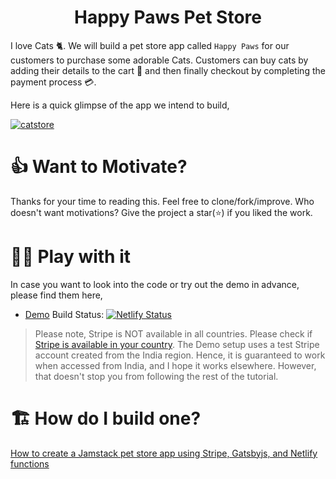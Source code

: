 <h1 align="center">
  Happy Paws Pet Store
</h1>

I love Cats 🐈. We will build a pet store app called `Happy Paws` for our customers to purchase some adorable Cats. Customers can buy cats by adding their details to the cart 🛒 and then finally checkout by completing the payment process 💳.

Here is a quick glimpse of the app we intend to build,

[![catstore](https://img.youtube.com/vi/cpA43AVPesY/0.jpg)](https://www.youtube.com/watch?v=cpA43AVPesY)

# 👍 Want to Motivate?
Thanks for your time to reading this. Feel free to clone/fork/improve. Who doesn't want motivations? Give the project a star(⭐) if you liked the work.

# 🤾‍♀️ Play with it
In case you want to look into the code or try out the demo in advance, please find them here,
- [Demo](https://happy-paws.netlify.app/)
Build Status: [![Netlify Status](https://api.netlify.com/api/v1/badges/82cddbc2-c063-46e9-a7b7-638fd6b6e2f0/deploy-status)](https://app.netlify.com/sites/happy-paws/deploys)

> Please note, Stripe is NOT available in all countries. Please check if [Stripe is available in your country](https://stripe.com/global). The Demo setup uses a test Stripe account created from the India region. Hence, it is guaranteed to work when accessed from India, and I hope it works elsewhere. However, that doesn't stop you from following the rest of the tutorial.

# 🏗️ How do I build one?
[How to create a Jamstack pet store app using Stripe, Gatsbyjs, and Netlify functions](https://blog.greenroots.info/how-to-create-a-jamstack-pet-store-app-using-stripe-gatsbyjs-and-netlify-functions-ckjv1xjox052kbds11zduadxr)
